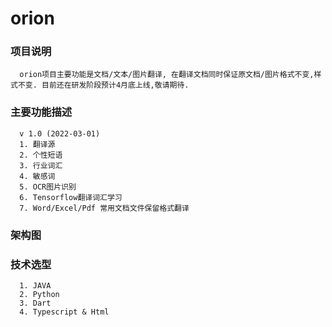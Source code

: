 # orion

### 项目说明

```text 
  orion项目主要功能是文档/文本/图片翻译, 在翻译文档同时保证原文档/图片格式不变,样式不变. 目前还在研发阶段预计4月底上线,敬请期待. 
```

### 主要功能描述

```text
  v 1.0 (2022-03-01)
  1. 翻译源
  2. 个性短语
  3. 行业词汇
  4. 敏感词
  5. OCR图片识别
  6. Tensorflow翻译词汇学习
  7. Word/Excel/Pdf 常用文档文件保留格式翻译
```

### 架构图

### 技术选型

```text
  1. JAVA
  2. Python 
  3. Dart
  4. Typescript & Html
````
